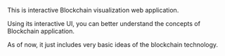 This is interactive Blockchain visualization web application.

Using its interactive UI, you can better understand the concepts of Blockchain application.

As of now, it just includes very basic ideas of the blockchain technology.